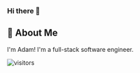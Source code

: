 ### Hi there 👋

## 💬 About Me

I'm Adam! I'm a full-stack software engineer. 

![visitors](https://visitor-badge-reloaded.herokuapp.com/badge?page_id=9027243)

<!--
**TheGalekxy/TheGalekxy** is a ✨ _special_ ✨ repository because its `README.md` (this file) appears on your GitHub profile.

Here are some ideas to get you started:

- 🔭 I’m currently working on ...
- 🌱 I’m currently learning ...
- 👯 I’m looking to collaborate on ...
- 🤔 I’m looking for help with ...
- 💬 Ask me about ...
- 📫 How to reach me: ...
- 😄 Pronouns: ...
- ⚡ Fun fact: ...
-->
